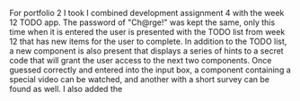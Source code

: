 For portfolio 2 I took I combined development assignment 4 with the week 12 TODO app. The password of "Ch@rge!" was kept the same, only this time when it is entered the user is presented with the TODO list from week 12 that has new items for the user to complete.
In addition to the TODO list, a new component is also present that displays a series of hints to a secret code that will grant the user access to the next two components. Once guessed correctly and entered into the input box, a component containing a special video can be watched, and another with a short survey can be found as well. I also added the 
